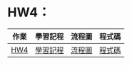 # HW4：

|作業|學習記程|流程圖|程式碼|
|---|---|---|---|
|[HW4](https://github.com/PrinceJonathan/Financial_Engineering/tree/master/HW4)|[學習記程](https://github.com/PrinceJonathan/Financial_Engineering/blob/master/HW4/HW4%E5%AD%B8%E7%BF%92%E6%AD%B7%E7%A8%8B%E8%88%87%E6%B5%81%E7%A8%8B%E5%9C%96.ipynb)|[流程圖](https://github.com/PrinceJonathan/Financial_Engineering/blob/master/HW4/%E6%B5%81%E7%A8%8B%E5%9C%96.pdf)|[程式碼](https://github.com/PrinceJonathan/Financial_Engineering/blob/master/HW4/HW4.py)|
